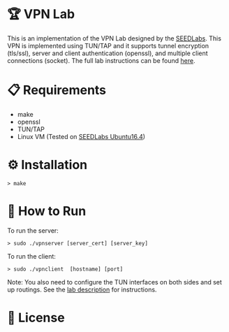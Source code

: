 # :trophy: VPN Lab
This is an implementation of the VPN Lab designed by the [SEEDLabs](https://seedsecuritylabs.org/). This VPN is implemented using TUN/TAP and it supports tunnel encryption (tls/ssl), server and client authentication (openssl), and multiple client connections (socket). The full lab instructions can be found [here](https://seedsecuritylabs.org/Labs_16.04/Networking/VPN/).

# :clipboard: Requirements

* make
* openssl
* TUN/TAP
* Linux VM (Tested on [SEEDLabs Ubuntu16.4](https://seedsecuritylabs.org/lab_env.html))

# :gear: Installation

```shell
> make
``` 

# :rocket: How to Run
To run the server:
```shell
> sudo ./vpnserver [server_cert] [server_key]
```

To run the client: 
```shell
> sudo ./vpnclient  [hostname] [port]
```

Note: You also need to configure the TUN interfaces on both sides
and set up routings. See the [lab description](https://seedsecuritylabs.org/Labs_16.04/Networking/VPN/) for instructions.

# :page_facing_up: License